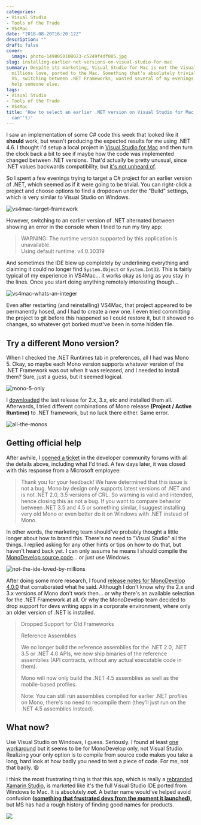 ```yaml
---
categories:
- Visual Studio
- Tools of the Trade
- VS4Mac
date: "2018-08-20T16:20:12Z"
description: ""
draft: false
cover:
  image: photo-1498050108023-c5249f4df085.jpg
slug: installing-earlier-net-versions-on-visual-studio-for-mac
summary: Despite its marketing, Visual Studio for Mac is not the Visual Studio that
  millions love, ported to the Mac. Something that's absolutely trivial in standard
  VS, switching between .NET Frameworks, wasted several of my evenings. Maybe it'll
  help someone else.
tags:
- Visual Studio
- Tools of the Trade
- VS4Mac
title: 'How to select an earlier .NET version on Visual Studio for Mac (tl;dr: you
  can''t)'
---
```

I saw an implementation of some C# code this week that looked like it __should__ work, but wasn't producing the expected results for me using .NET 4.6. I thought I'd setup a local project in [Visual Studio for Mac](https://visualstudio.microsoft.com/vs/mac/) and then turn the clock back a bit to see if maybe how the code was implemented changed between .NET versions. That'd actually be pretty unusual, since .NET values backwards compatibility, but [it's not unheard of](https://blogs.msdn.microsoft.com/ericlippert/2009/11/16/closing-over-the-loop-variable-part-two/).

So I spent a few evenings trying to target a C# project for an earlier version of .NET, which seemed as if it were going to be trivial. You can right-click a project and choose options to find a dropdown under the "Build" settings, which is very similar to Visual Studio on Windows.

![vs4mac-target-framework](https://grantwinney.com/content/images/2018/08/vs4mac-target-framework.png)

However, switching to an earlier version of .NET alternated between showing an error in the console when I tried to run my tiny app:

> WARNING: The runtime version supported by this application is unavailable.  
> Using default runtime: v4.0.30319

And sometimes the IDE blew up completely by underlining everything and claiming it could no longer find `System.Object` or `System.Int32`. This is fairly typical of my experience in VS4Mac... it works okay as long as you stay in the lines. Once you start doing anything remotely interesting though...

![vs4mac-whats-an-integer](https://grantwinney.com/content/images/2018/08/vs4mac-whats-an-integer.png)

Even after restarting (and reinstalling) VS4Mac, that project appeared to be permanently hosed, and I had to create a new one. I even tried committing the project to git before this happened so I could restore it, but it showed no changes, so whatever got borked must've been in some hidden file.

## Try a different Mono version?

When I checked the .NET Runtimes tab in preferences, all I had was Mono 5. Okay, so maybe each Mono version supports whatever version of the .NET Framework was out when it was released, and I needed to install them? Sure, just a guess, but it seemed logical.

![mono-5-only](https://grantwinney.com/content/images/2018/08/mono-5-only.png)

I [downloaded](https://download.mono-project.com/archive/) the last release for 2.x, 3.x, etc and installed them all. Afterwards, I tried different combinations of Mono release __(Project / Active Runtime)__ to .NET framework, but no luck there either. Same error.

![all-the-monos](https://grantwinney.com/content/images/2018/08/all-the-monos.png)

## Getting official help

After awhile, I [opened a ticket](https://developercommunity.visualstudio.com/content/problem/309591/getting-the-runtime-version-supported-by-this-appl.html) in the developer community forums with all the details above, including what I'd tried. A few days later, it was closed with this response from a Microsoft employee:

> Thank you for your feedback! We have determined that this issue is not a bug. Mono by design only supports latest versions of .NET and is not .NET 2.0, 3.5 versions of CRL. So warning is valid and intended, hence closing this as not a bug. If you want to compare behavior between .NET 3.5 and 4.5 or something similar, I suggest installing very old Mono or even better do it on Windows with .NET instead of Mono.

In other words, the marketing team should've probably thought a little longer about how to brand this. There's no need to "Visual Studio" all the things. I replied asking for any other hints or tips on how to do that, but haven't heard back yet. I can only assume he means I should compile the [MonoDevelop source code](https://github.com/mono/monodevelop)... or just use Windows.

![not-the-ide-loved-by-millions](https://grantwinney.com/content/images/2018/08/not-the-ide-loved-by-millions.png)

After doing some more research, I found [release notes for MonoDevelop 4.0.0](https://www.mono-project.com/docs/about-mono/releases/4.0.0/#dropped-support-for-old-frameworks) that corraborated what he said. Although I don't know why the 2.x and 3.x versions of Mono don't work then... or why there's an available selection for the .NET Framework at all. Or why the MonoDevelop team decided to drop support for devs writing apps in a corporate environment, where only an older version of .NET is installed.

> Dropped Support for Old Frameworks  
>   
> Reference Assemblies  
>   
> We no longer build the reference assemblies for the .NET 2.0, .NET 3.5 or .NET 4.0 APIs, we now ship binaries of the reference assemblies (API contracts, without any actual executable code in them).  
>   
> Mono will now only build the .NET 4.5 assemblies as well as the mobile-based profiles.  
>   
> Note: You can still run assemblies compiled for earlier .NET profiles on Mono, there's no need to recompile them (they’ll just run on the .NET 4.5 assemblies instead).

## What now?

Use Visual Studio on Windows, I guess. Seriously. I found at least [one workaround](https://blog.rubenwardy.com/2016/07/20/rimworld-install-monodevelop-with-dot-net-3.5/) but it seems to be for MonoDevelop only, not Visual Studio. Realizing your only option is to compile from source code makes you take a long, hard look at how badly you need to test a piece of code. For me, not that badly. 😩

I think the most frustrating thing is that this app, which is really a [rebranded Xamarin Studio](https://developer.xamarin.com/releases/studio/xamarin.studio_6.3/xamarin.studio_6.3/), is marketed like it's the full Visual Studio IDE ported from Windows to Mac. It is absolutely _****not****_. A better name would've helped avoid confusion __(__[__something that frustrated devs from the moment it launched__](https://news.ycombinator.com/item?id=14308754)__),__ but MS has had a rough history of finding good names for products.

![](https://grantwinney.com/content/images/2018/08/vs4mac-installation.jpg)